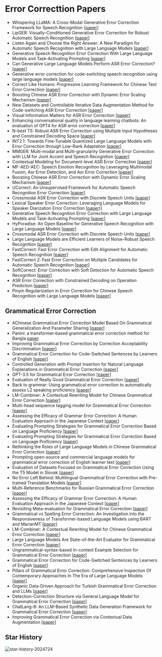# Error Correcttion Papers

- Whispering LLaMA: A Cross-Modal Generative Error Correction Framework for Speech Recognition [[paper](https://arxiv.org/pdf/2310.06434v2)]
- LipGER: Visually-Conditioned Generative Error Correction for Robust Automatic Speech Recognition [[paper](https://arxiv.org/pdf/2406.04432v1)]
- Listen Again and Choose the Right Answer: A New Paradigm for Automatic Speech Recognition with Large Language Models [[paper](https://arxiv.org/pdf/2405.10025)]
- Generative Speech Recognition Error Correction With Large Language Models and Task-Activating Prompting [[paper](https://ieeexplore.ieee.org/stamp/stamp.jsp?tp=&arnumber=10389673&tag=1)]
- Can Generative Large Language Models Perform ASR Error Correction? [[paper](https://arxiv.org/pdf/2307.04172)]
- Generative error correction for code-switching speech recognition using large language models [[paper](https://arxiv.org/pdf/2310.13013)]
- Correct Like Humans: Progressive Learning Framework for Chinese Text Error Correction [[paper](https://arxiv.org/pdf/2306.17447)]
- Boosting Chinese ASR Error Correction with Dynamic Error Scaling Mechanism [[paper](https://arxiv.org/pdf/2308.03423)]
- New Datasets and Controllable Iterative Data Augmentation Method for Code-switching ASR Error Correction [[paper](https://aclanthology.org/2023.findings-emnlp.543.pdf)]
- Visual Information Matters for ASR Error Correction [[paper](https://ieeexplore.ieee.org/stamp/stamp.jsp?tp=&arnumber=10095539)]
- Enhancing conversational quality in language learning chatbots: An evaluation of GPT4 for ASR error correction [[paper](https://arxiv.org/pdf/2307.09744)]
- N-best T5: Robust ASR Error Correction using Multiple Input Hypotheses and Constrained Decoding Space [[paper](https://arxiv.org/pdf/2303.00456)]
- INT2.1: Towards Fine-Tunable Quantized Large Language Models with Error Correction through Low-Rank Adaptation [[paper](https://arxiv.org/pdf/2306.08162)]
- MMGER: Multi-modal and Multi-granularity Generative Error Correction with LLM for Joint Accent and Speech Recognition [[paper](https://arxiv.org/pdf/2405.03152)]
- Contextual Modeling for Document-level ASR Error Correction [[paper](https://aclanthology.org/2024.lrec-main.341.pdf)]
- MF-AED-AEC: Speech Emotion Recognition by Leveraging Multimodal Fusion, Asr Error Detection, and Asr Error Correction [[paper](https://arxiv.org/pdf/2401.13260)]
- Boosting Chinese ASR Error Correction with Dynamic Error Scaling Mechanism [[paper](https://www.isca-archive.org/interspeech_2023/fan23b_interspeech.pdf)]
- UCorrect: An Unsupervised Framework for Automatic Speech Recognition Error Correction [[paper](https://arxiv.org/pdf/2401.05689)]
- Crossmodal ASR Error Correction with Discrete Speech Units [[paper](https://arxiv.org/pdf/2405.16677)]
- Lexical Speaker Error Correction: Leveraging Language Models for Speaker Diarization Error Correction [[paper](https://arxiv.org/pdf/2306.09313))]
- Generative Speech Recognition Error Correction with Large Language Models and Task-Activating Prompting [[paper](https://ieeexplore.ieee.org/stamp/stamp.jsp?tp=&arnumber=10389673)]
- HyPoradise: An Open Baseline for Generative Speech Recognition with Large Language Models [[paper](https://arxiv.org/pdf/2309.15701v2)]
- Crossmodal ASR Error Correction with Discrete Speech Units [[paper](https://arxiv.org/pdf/2405.16677v1)]
- Large Language Models are Efficient Learners of Noise-Robust Speech Recognition [[paper](https://arxiv.org/pdf/2401.10446v1)]
- FastCorrect: Fast Error Correction with Edit Alignment for Automatic Speech Recognition [[paper](https://arxiv.org/pdf/2105.03842v6)]
- FastCorrect 2: Fast Error Correction on Multiple Candidates for Automatic Speech Recognition [[paper](https://arxiv.org/pdf/2109.14420v4)]
- SoftCorrect: Error Correction with Soft Detection for Automatic Speech Recognition [[paper](https://arxiv.org/pdf/2212.01039v2)]
- ASR Error Correction with Constrained Decoding on Operation Prediction [[paper](https://arxiv.org/pdf/2208.04641v1)]
- Pinyin Regularization in Error Correction for Chinese Speech Recognition with Large Language Models [[paper](https://arxiv.org/pdf/2407.01909v1)]

## Grammatical Error Correction

-  AChinese Grammatical Error Correction Model Based On Grammatical Generalization And Parameter Sharing [[paper](https://watermark.silverchair.com/bxad087.pdf?token=AQECAHi208BE49Ooan9kkhW_Ercy7Dm3ZL_9Cf3qfKAc485ysgAAA2MwggNfBgkqhkiG9w0BBwagggNQMIIDTAIBADCCA0UGCSqGSIb3DQEHATAeBglghkgBZQMEAS4wEQQMXc0Iyc37TLEsLY5PAgEQgIIDFpfn4t5TlGCx2zhrrOkJ3XX-hI5b9qbZ6jt4oO0xYM9Kh0r63mRPV6gOJ2V0p6m4dVgjnH8a_kDpIsD7RqlFc4mNduEfKrc_AIyLzLA9ABL3llBXKQpjypEqXCrSfVY9PIOQqfAjz8yCGdu320q--I1i_m8K407x7uUENlViRATfvPcZQD7K3yAGniv6X8g10hfw3XCIDdetDNlOg6ZSxtfWmicHXY0fEFSRXdRBD5eNTDTTbtWg0cLx1XlnCqq7l5n5sDPW-URPa-1Nc_jy-iYX64pGVSIX4AqsZT-gDfZUdBUp9q56CnaI9nDqpAeZI1APIQckoxKGMApsDb_1uESKjBsk4q2zPL0ZFrAKzIu19bqv5XBgoptdwk7J3z6dV-AoDk_awdQ4Lu1rzH7_waL_-NrycZJnwgApF7mEqAOgQN7Zaur58uWWeA4Eiy3T_udYO0rW2lalyXATmbl0GEekgKyqoni778-hAlcdNOmgK4pp9LO8rxgns5yKQJXpAz1LQNd4KDGSQtnHVnO5W1LHxfvKuElnB-_FOFSwRoYLX-hcixE3W-Ai9uG-lVKQM_tD8ECN4YklHFcNogkQojPzSVxEnZBy5cx6QODLU3SXkQpHVCKLE_6N0VoyADMCprwOWeuCmW5Ayj9kzRiOwWcfyzsbcQwBKqLJQG729ZVkX41qnYboeMBhvk3LoATxD1UGcQTz5MXS--iec-re8iPnslSXvAcuq2d1aSQpSf9LUWsu3Vm0FbQsgq0iwj6BeoeSWokVvaSC5NKDFVUn1KI-8MeGkOWOlJjDSsrDyf9hAnuVFBmZbHi6PQ_HeMNVLmuzPZtGTRroKEbEUN6TdA412z2lJ9p7u8uIHxbd_Y2IBYC9sByPXLIspRkMsn9iAPiTaa7L2cEPHa3m7M8kyIIa82RyltSciBX1Oy7M9c9utrnJk8NI8WcK1MLq9Gy3KEQNjdaFZ9PI_7Y5Xvcsz-Red7YwNfpqmd_iQ969WnxwGJdmHICXQb_oRGWtrt4PK7tibCx5QRFZZswrzkEfT2BaWasadx4)]
- Panini: a transformer‑based grammatical error correction method for Bangla [paper](https://www.nahid.org/papers/panini.pdf)
- Improving Grammatical Error Correction by Correction Acceptability Discrimination [[paper](https://aclanthology.org/2024.lrec-main.772.pdf)]
- Grammatical Error Correction for Code-Switched Sentences by Learners of English [[paper](https://aclanthology.org/2024.lrec-main.698.pdf)]
- Controlled Generation with Prompt Insertion for Natural Language Explanations in Grammatical Error Correction [[paper](https://aclanthology.org/2024.lrec-main.350v2.pdf)]
- GPT-3.5 for Grammatical Error Correction [[paper](https://aclanthology.org/2024.lrec-main.692.pdf)]
- Evaluation of Really Good Grammatical Error Correction [[paper](https://aclanthology.org/2024.lrec-main.584.pdf)]
- Back to grammar: Using grammatical error correction to automatically assess L2 speaking proficiency [[paper](https://pdf.sciencedirectassets.com/271578/1-s2.0-S0167639323X00120/1-s2.0-S0167639323001590/main.pdf?X-Amz-Security-Token=IQoJb3JpZ2luX2VjENz%2F%2F%2F%2F%2F%2F%2F%2F%2F%2FwEaCXVzLWVhc3QtMSJIMEYCIQDrSTiNAdJs9wExL08Eu2oJAFiOUWKmzHw3j2RP6e74BAIhAKk8aYMa0qI%2FRu6wNU0mi1%2BXP7TP1xYkv0d1lM5SExvvKrsFCLT%2F%2F%2F%2F%2F%2F%2F%2F%2F%2FwEQBRoMMDU5MDAzNTQ2ODY1IgzgtX%2F9z81AOzLwhJkqjwXgBcYEda4wqpo3UOm935sUesVELzmPCkmaRDrtk2JF2k%2F3WEhkNgB4JKi6K2DBPYh8lZ%2FGCScXSU6T6XpJTdNnqkHURdckUGJWjZbfmru3rgzDgzGag%2BaQTufid3xmLG2aE%2B4vbQ2Elk2gB%2BeqIxdWh8xRZGKTecFeUtaSHzONF8V6TFrODDhNAKD2vlRM3ryeW9vvMy9W%2F4%2Ftiv6BXccpedosCie2M1MyYCZ%2B1NSFujoPzy5lX%2BFS13y%2FD0aR8zNgOCcHzT3k73zVDWfnqrPSSGiLUxYAOS07V9QJ73jEfdAosGo%2Bslo2N9w4X3lFvShAkQ7I9oa3rbTlWeoNn5ul5hGQY3ZiJtUIalZBe3QN%2F3ml%2FW%2B9DPf6EUs7BGBRdJn9wtFRBFhuPJY8zQ%2FiwW%2F4t9gPx%2Fy%2F02jRfoEfL7kGAk9MD8V5ZsQXScXnxw2aH9%2Bo7JN5GtScvhM1ZKhZI2QUaZxYIFNFwuYN8L3iiI1phu9KX05n507J8SD6TdaHQgNbN%2FXRFhCcqk%2FzuGXnaapdjSSsP%2FhTHvBo%2Ff44%2BtMr7nf%2F8A0J%2BjDcG%2BPBijb6hLi7fJUL9rOdagkFqA%2BI6618to4xy4BBWv6o5cNV42%2FbUcUO3pUXJypGwSr2A5kraXqeKirxQvdRUB2HOQgxv3nNoC6QDC2kSyd0Kq%2F90Nl086iPhTzBp3klzTRZCfXOr3wHfJao9WZAEc%2FFrLCaju6wE6uK8yoXvGEGZwUBh5Goj6IaJyXCAPXjboLEag64ETrIobPco9LJ2%2FcPIeoev%2BIDkVb8eBCaLuSojmVpSmKjzByy66Iq%2BcyuDLgAf2BD2%2FkaU9gQL6%2FN1Vs3R%2BUYq1U99CD3MdBmheFH%2BVarKTDCML2Fh7UGOrABco2W3sNCDdDeZfbCJU4MItGQi8qzBDWyO4cZ7j%2BVPFpl5W7IlqBVjeIE%2Bu9XavUGIyv0RuchL%2FXjlAf6h3ZHTLG2m64%2BMeHTSappQNNXT8CzB1yXmiNFWXNAEE9SK684e1mhf6Om9TRqOXmLUU37mWynN6%2FOfRE9JTFoE8SWFyErN1L4yD2wuXc80rick2BUnj3f2VZlpS0j1HAFk%2BFBhncijmtrHE%2FjBmb3VDFgz5M%3D&X-Amz-Algorithm=AWS4-HMAC-SHA256&X-Amz-Date=20240725T041023Z&X-Amz-SignedHeaders=host&X-Amz-Expires=300&X-Amz-Credential=ASIAQ3PHCVTYZLQLRW6W%2F20240725%2Fus-east-1%2Fs3%2Faws4_request&X-Amz-Signature=31f446e4e4644803faf8b1f623130b01fabca2b74e673a162d1490ead0fbaa2f&hash=62b35f2c271be0e2ce19056b246b794a9dd4bbe5dedc8eb3c41712411fc884c9&host=68042c943591013ac2b2430a89b270f6af2c76d8dfd086a07176afe7c76c2c61&pii=S0167639323001590&tid=spdf-4d5f5d6e-e921-41ae-ba3d-7073e22a54de&sid=f111b7964fbb4443fc7a12f61aff254ef5a1gxrqa&type=client&tsoh=d3d3LnNjaWVuY2VkaXJlY3QuY29t&ua=0c145f0e5e5c5a070551&rr=8a894cc6bd353445&cc=jp)]
- LM-Combiner: A Contextual Rewriting Model for Chinese Grammatical Error Correction [[paper](https://aclanthology.org/2024.lrec-main.934.pdf)]
- Multi-head sequence tagging model for Grammatical Error Correction [[paper](https://pdf.sciencedirectassets.com/271095/1-s2.0-S0952197624X00068/1-s2.0-S095219762400472X/main.pdf?X-Amz-Security-Token=IQoJb3JpZ2luX2VjENz%2F%2F%2F%2F%2F%2F%2F%2F%2F%2FwEaCXVzLWVhc3QtMSJHMEUCIQCh2pUs1Cd2bBZf4vuHp0DYdqF03VAdIU1CV4eWHaJrtAIgJ3eZ%2FQlT6%2FRbyOOd58bqCve8ZoaV469gqiamHy3SMdsqvAUItP%2F%2F%2F%2F%2F%2F%2F%2F%2F%2FARAFGgwwNTkwMDM1NDY4NjUiDAXXy2Zs743jZW1wWCqQBb8wb9h7Aq9539KRGITjNbcfS9AxB7zr%2FHLpVMrXb0bLaUNuGVjIWPy9mQZZoqgIVsnow4vbvV2MtvHWilKzJliiPsZUV6nIF3l52u31DtjYXTn3XyZ39cnD8aKPP2lhW99HsUBVBB3ry6hnRmuFWxljVgVPgZHZXjbG3yzHwY1q8uyfAGVh1PqVQhZwJs2saFUCJKYFDqYRbqXAAbWB9tDsOqJfJDoJhbPjt%2FOgulHaE2oLHZgnDmXUjEbwJY7UybR91XygQc3%2F%2BBxg%2BQF%2FDCi49b3lVMU%2FqiWVzDY9XwF1S87RNyOmzVIYgAaazy31kXeM57yEUMzUzSIAQ7S6ezx9q9fgMxIrW1dp42StyFahc9A6OuxTiHXtw0p4%2BfB46Ekj%2BqBEY3FtCpx6UhqDVl8Plqud5D8ekdS5GztIxVclxyQTGhH%2FaJ%2BQnyCNhs8HBIiOj0G5mI5%2BvihGUCmCbAgdbGztgV4Xg%2B87NG9xKhYJFbDssZMbBA%2FC7yHM1aAzGs%2BuyNOf5OdpprMki%2B8ArySWFrqlVuq%2Bl20lEyC6yjhRJkAkmJ175R%2BjUs5psi%2BWMqE7rj55xyD5cm5Mnqlk%2F1h9cPz7aN96oPxtjNVUeuGysUsc%2B2UGsZo0ldyWHOaVX9N5Xth%2Bnlkw2NX%2FfcDJXX%2FvM2OdxwbnFhslQ6j4B%2FHP9JedKIhpm0UD5dK3vKuRDpwKfkVt3Vxe70dDLZ3Y8kciFTIoCChO%2Fi33lTZKykcMNrhfHkzq9MlRFVFylyHdKxexuJGAP%2Be8YdfhQa3Kdp70gT3OkkQaxZXMGpEjlRWGigv9rAdCDcSSnwvhZCpLMO9G7hvqsVtbPZLUr3GSx%2BwDHr%2FuAF%2FH2WSxCUvVjISRMNCCh7UGOrEBaUvgJ2m9Rwgbocq1RmpTfPZz9mZ%2FZ6zAfw2xaxtUnBC4w6Fni%2Fp6dV8PgrVzP%2F4pM6yySddChdSmHM2MjL0SE1%2FfVqAEWPXtuYXvwNJ1fD8moX5xO3BXnQ0n7DG%2FpHOPEqTl9X72DdJAxUxGJNgauXnlLjneVG4qt0woMHZ3PrTmJstmWEaTKxQuYWVt1DEZqUrb2L9fZrwUCfQEd0yE4ShyYE%2BcLIdqm6eHXeRLFLil&X-Amz-Algorithm=AWS4-HMAC-SHA256&X-Amz-Date=20240725T041151Z&X-Amz-SignedHeaders=host&X-Amz-Expires=300&X-Amz-Credential=ASIAQ3PHCVTY22JLKQFK%2F20240725%2Fus-east-1%2Fs3%2Faws4_request&X-Amz-Signature=c304fde8b745390ca21dd3adffc0679536ad48fa9c6793e56892b3145989b469&hash=26d4db25c1fc68f72917bd3d4ab6651fef839cba4065d8d3589e12fdabe98833&host=68042c943591013ac2b2430a89b270f6af2c76d8dfd086a07176afe7c76c2c61&pii=S095219762400472X&tid=spdf-f75d9755-b476-4eae-b5da-96cd72fa48f7&sid=d5ac7ef6642a7041ab789d313f595f9b2d32gxrqa&type=client&tsoh=d3d3LnNjaWVuY2VkaXJlY3QuY29t&ua=0c145f0e5e5c5a010303&rr=8a894eed0feee04f&cc=jp)]
- Assessing the Efficacy of Grammar Error Correction: A Human Evaluation Approach in the Japanese Context [[paper](https://aclanthology.org/2024.lrec-main.146.pdf)]
- Evaluating Prompting Strategies for Grammatical Error Correction Based on Language Proficiency [[paper](https://aclanthology.org/2024.lrec-main.569.pdf)]
- Evaluating Prompting Strategies for Grammatical Error Correction Based on Language Proficiency [[paper](https://arxiv.org/pdf/2402.15930)]
- Rethinking the Roles of Large Language Models in Chinese Grammatical Error Correction [[paper](https://arxiv.org/pdf/2402.11420)]
- Prompting open-source and commercial language models for grammatical error correction of English learner text [[paper](https://arxiv.org/pdf/2401.07702)]
- Evaluation of Datasets Focused on Grammatical Error Correction Using the T5 Model in Slovak [[paper](https://ieeexplore.ieee.org/stamp/stamp.jsp?tp=&arnumber=10524071)]
- No Error Left Behind: Multilingual Grammatical Error Correction with Pre-trained Translation Models [[paper](https://aclanthology.org/2024.eacl-long.73.pdf)]
- Multi-Reference Benchmarks for Russian Grammatical Error Correction [[paper](https://aclanthology.org/2024.eacl-long.76.pdf)]
- Assessing the Efficacy of Grammar Error Correction: A Human Evaluation Approach in the Japanese Context [[paper](https://arxiv.org/pdf/2402.18101)]
- Revisiting Meta-evaluation for Grammatical Error Correction [[paper](https://arxiv.org/pdf/2403.02674)]
- Grammatical vs Spelling Error Correction: An Investigation into the Responsiveness of Transformer-based Language Models using BART and MarianMT [[paper](https://arxiv.org/pdf/2403.16655)]
- LM-Combiner: A Contextual Rewriting Model for Chinese Grammatical Error Correction [[paper](https://arxiv.org/pdf/2403.17413)]
- Large Language Models Are State-of-the-Art Evaluator for Grammatical Error Correction [[paper](https://arxiv.org/pdf/2403.17540)]
- Ungrammatical-syntax-based In-context Example Selection for Grammatical Error Correction [[paper](https://arxiv.org/pdf/2403.19283)]
- Grammatical Error Correction for Code-Switched Sentences by Learners of English [[paper](https://arxiv.org/pdf/2404.12489)]
- Pillars of Grammatical Error Correction: Comprehensive Inspection Of Contemporary Approaches In The Era of Large Language Models [[paper](https://arxiv.org/pdf/2404.14914)]
- Organic Data-Driven Approach for Turkish Grammatical Error Correction and LLMs [[paper](https://arxiv.org/pdf/2405.15320)]
- Detection-Correction Structure via General Language Model for Grammatical Error Correction [[paper](https://arxiv.org/pdf/2405.17804)]
- ChatLang-8: An LLM-Based Synthetic Data Generation Framework for Grammatical Error Correction [[paper](https://arxiv.org/pdf/2406.03202)]
- Improving Grammatical Error Correction via Contextual Data Augmentation [[paper](https://arxiv.org/pdf/2406.17456)]

## Star History
![star-history-2024724](https://github.com/user-attachments/assets/a89f62f2-d121-40cb-af05-1cc9de74847f)

